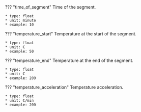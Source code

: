 ??? "time_of_segment"
    Time of the segment.

    * type: float
    * unit: minute
    * example: 10

??? "temperature_start"
    Temperature at the start of the segment.

    * type: float
    * unit: C
    * example: 50    

??? "temperature_end"
    Temperature at the end of the segment.

    * type: float
    * unit: C
    * example: 200   

??? "temperature_acceleration"
    Temperature acceleration.

    * type: float
    * unit: C/min
    * example: 200        